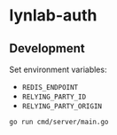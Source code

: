# lynlab-auth

## Development

Set environment variables:

* `REDIS_ENDPOINT`
* `RELYING_PARTY_ID`
* `RELYING_PARTY_ORIGIN`

```shell
go run cmd/server/main.go
```
